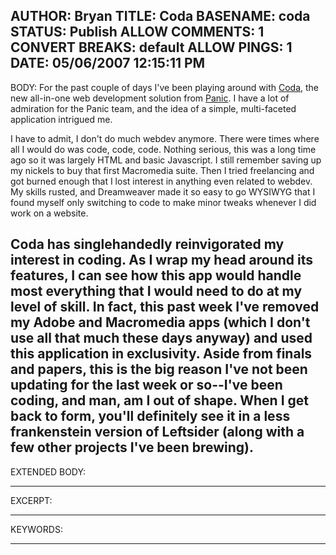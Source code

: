 AUTHOR: Bryan
TITLE: Coda
BASENAME: coda
STATUS: Publish
ALLOW COMMENTS: 1
CONVERT BREAKS: __default__
ALLOW PINGS: 1
DATE: 05/06/2007 12:15:11 PM
-----
BODY:
For the past couple of days I've been playing around with <a href="http://www.panic.com/coda">Coda</a>, the new all-in-one web development solution from <a href="http://www.panic.com/">Panic</a>. I have a lot of admiration for the Panic team, and the idea of a simple, multi-faceted application intrigued me.

I have to admit, I don't do much webdev anymore. There were times where all I would do was code, code, code. Nothing serious, this was a long time ago so it was largely HTML and basic Javascript. I still remember saving up my nickels to buy that first Macromedia suite. Then I tried freelancing and got burned enough that I lost interest in anything even related to webdev. My skills rusted, and Dreamweaver made it so easy to go WYSIWYG that I found myself only switching to code to make minor tweaks whenever I did work on a website.

Coda has singlehandedly reinvigorated my interest in coding. As I wrap my head around its features, I can see how this app would handle most everything that I would need to do at my level of skill. In fact, this past week I've removed my Adobe and Macromedia apps (which I don't use all that much these days anyway) and used this application in exclusivity.  Aside from finals and papers, this is the big reason I've not been updating for the last week or so--I've been coding, and man, am I out of shape. When I get back to form, you'll definitely see it in a less frankenstein version of Leftsider (along with a few other projects I've been brewing).
-----
EXTENDED BODY:

-----
EXCERPT:

-----
KEYWORDS:

-----


